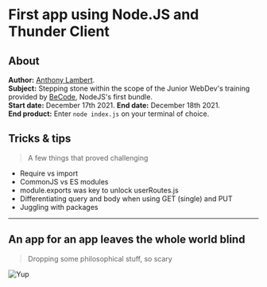 # First app using Node.JS and Thunder Client  
  
## About  
                          
**Author:** [Anthony Lambert](https://github.com/Kaleidosport).  
**Subject:** Stepping stone within the scope of the Junior WebDev's training provided by [BeCode](https://github.com/becodeorg), NodeJS's first bundle.  
**Start date:** December 17th 2021.  **End date:** December 18th 2021.  
**End product:** Enter ```node index.js``` on your terminal of choice.  

## Tricks & tips  
> A few things that proved challenging  
  
* Require vs import
* CommonJS vs ES modules
* module.exports was key to unlock userRoutes.js 
* Differentiating query and body when using GET (single) and PUT
* Juggling with packages 
  
---  

## An app for an app leaves the whole world blind  
> Dropping some philosophical stuff, so scary  

![Yup](https://media3.gmgroup.be/00/11/00/66.gif)      
